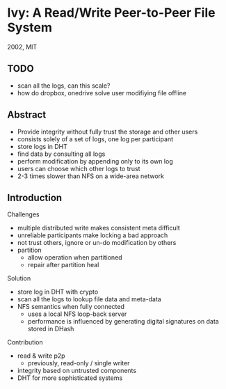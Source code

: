# Ivy: A Read/Write Peer-to-Peer File System

2002, MIT

## TODO

- scan all the logs, can this scale?
- how do dropbox, onedrive solve user modifiying file offline

## Abstract

- Provide integrity without fully trust the storage and other users
- consists solely of a set of logs, one log per participant
- store logs in DHT
- find data by consulting all logs
- perform modification by appending only to its own log
- users can choose which other logs to trust
- 2-3 times slower than NFS on a wide-area network

## Introduction

Challenges

- multiple distributed write makes consistent meta difficult
- unreliable participants make locking a bad approach
- not trust others, ignore or un-do modification by others
- partition
  - allow operation when partitioned
  - repair after partition heal

Solution

- store log in DHT with crypto
- scan all the logs to lookup file data and meta-data
- NFS semantics when fully connected
  - uses a local NFS loop-back server
  - performance is influenced by generating digital signatures on data stored in DHash

Contribution

- read & write p2p
  - previously, read-only / single writer
- integrity based on untrusted components
- DHT for more sophisticated systems
